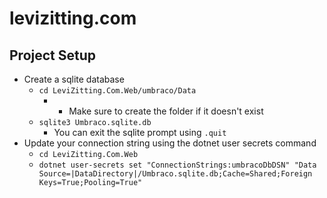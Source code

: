 ﻿# levizitting.com

## Project Setup
- Create a sqlite database 
  - `cd LeviZitting.Com.Web/umbraco/Data`
    - - Make sure to create the folder if it doesn't exist
  - `sqlite3 Umbraco.sqlite.db`
    - You can exit the sqlite prompt using `.quit`
- Update your connection string using the dotnet user secrets command
  - `cd LeviZitting.Com.Web`
  - `dotnet user-secrets set "ConnectionStrings:umbracoDbDSN" "Data Source=|DataDirectory|/Umbraco.sqlite.db;Cache=Shared;Foreign Keys=True;Pooling=True"`
